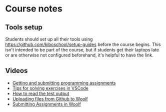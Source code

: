 # Course notes

## Tools setup

Students should set up all their tools using
https://github.com/kiboschool/setup-guides before the course begins. This isn't
intended to be part of the course, but if students get their laptops late or are
otherwise not configured beforehand, it's helpful to have the link.

## Videos


- [Getting and submitting programming assignments](https://youtu.be/wK5Tyk5p33A)
- [Tips for solving exercises in VSCode](https://www.youtube.com/watch?v=RMekTMcl70E)
- [How to read the test output](https://youtu.be/05RR-XE96z4)
- [Uploading files from Github to Woolf](https://youtu.be/URLgtHO3VKA)
- [Submitting Assignments in Woolf](https://youtu.be/L8ukP-4GIdQ)


